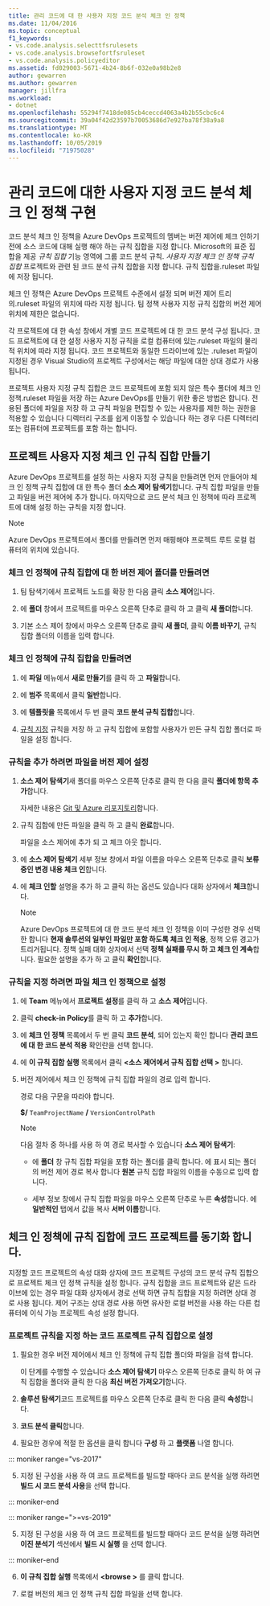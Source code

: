 ```yaml
---
title: 관리 코드에 대 한 사용자 지정 코드 분석 체크 인 정책
ms.date: 11/04/2016
ms.topic: conceptual
f1_keywords:
- vs.code.analysis.selecttfsrulesets
- vs.code.analysis.browsefortfsruleset
- vs.code.analysis.policyeditor
ms.assetid: fd029003-5671-4b24-8b6f-032e0a98b2e8
author: gewarren
ms.author: gewarren
manager: jillfra
ms.workload:
- dotnet
ms.openlocfilehash: 55294f7418de085cb4ceccd4063a4b2b55cbc6c4
ms.sourcegitcommit: 39a04f42d23597b70053686d7e927ba78f38a9a8
ms.translationtype: MT
ms.contentlocale: ko-KR
ms.lasthandoff: 10/05/2019
ms.locfileid: "71975028"
---
```

# <a name="implement-custom-code-analysis-check-in-policies-for-managed-code"></a>관리 코드에 대한 사용자 지정 코드 분석 체크 인 정책 구현

코드 분석 체크 인 정책을 Azure DevOps 프로젝트의 멤버는 버전 제어에 체크 인하기 전에 소스 코드에 대해 실행 해야 하는 규칙 집합을 지정 합니다. Microsoft의 표준 집합을 제공 *규칙 집합* 기능 영역에 그룹 코드 분석 규칙. *사용자 지정 체크 인 정책 규칙 집합* 프로젝트와 관련 된 코드 분석 규칙 집합을 지정 합니다. 규칙 집합을.ruleset 파일에 저장 됩니다.

체크 인 정책은 Azure DevOps 프로젝트 수준에서 설정 되며 버전 제어 트리의.ruleset 파일의 위치에 따라 지정 됩니다. 팀 정책 사용자 지정 규칙 집합의 버전 제어 위치에 제한은 없습니다.

각 프로젝트에 대 한 속성 창에서 개별 코드 프로젝트에 대 한 코드 분석 구성 됩니다. 코드 프로젝트에 대 한 설정 사용자 지정 규칙을 로컬 컴퓨터에 있는.ruleset 파일의 물리적 위치에 따라 지정 됩니다. 코드 프로젝트와 동일한 드라이브에 있는 .ruleset 파일이 지정된 경우 Visual Studio의 프로젝트 구성에서는 해당 파일에 대한 상대 경로가 사용됩니다.

프로젝트 사용자 지정 규칙 집합은 코드 프로젝트에 포함 되지 않은 특수 폴더에 체크 인 정책.ruleset 파일을 저장 하는 Azure DevOps를 만들기 위한 좋은 방법은 합니다. 전용된 폴더에 파일을 저장 하 고 규칙 파일을 편집할 수 있는 사용자를 제한 하는 권한을 적용할 수 있습니다 디렉터리 구조를 쉽게 이동할 수 있습니다 하는 경우 다른 디렉터리 또는 컴퓨터에 프로젝트를 포함 하는 합니다.

## <a name="create-the-project-custom-check-in-rule-set"></a>프로젝트 사용자 지정 체크 인 규칙 집합 만들기

Azure DevOps 프로젝트를 설정 하는 사용자 지정 규칙을 만들려면 먼저 만들어야 체크 인 정책 규칙 집합에 대 한 특수 폴더 **소스 제어 탐색기**합니다. 규칙 집합 파일을 만들고 파일을 버전 제어에 추가 합니다. 마지막으로 코드 분석 체크 인 정책에 따라 프로젝트에 대해 설정 하는 규칙을 지정 합니다.

> [!NOTE]
> Azure DevOps 프로젝트에서 폴더를 만들려면 먼저 매핑해야 프로젝트 루트 로컬 컴퓨터의 위치에 있습니다.

### <a name="to-create-the-version-control-folder-for-the-check-in-policy-rule-set"></a>체크 인 정책에 규칙 집합에 대 한 버전 제어 폴더를 만들려면

1. 팀 탐색기에서 프로젝트 노드를 확장 한 다음 클릭 **소스 제어**입니다.

2. 에 **폴더** 창에서 프로젝트를 마우스 오른쪽 단추로 클릭 하 고 클릭 **새 폴더**합니다.

3. 기본 소스 제어 창에서 마우스 오른쪽 단추로 클릭 **새 폴더**, 클릭 **이름 바꾸기**, 규칙 집합 폴더의 이름을 입력 합니다.

### <a name="to-create-the-check-in-policy-rule-set"></a>체크 인 정책에 규칙 집합을 만들려면

1. 에 **파일** 메뉴에서 **새로 만들기**를 클릭 하 고 **파일**합니다.

2. 에 **범주** 목록에서 클릭 **일반**합니다.

3. 에 **템플릿을** 목록에서 두 번 클릭 **코드 분석 규칙 집합**합니다.

4. [규칙 지정](../code-quality/how-to-create-a-custom-rule-set.md) 규칙을 저장 하 고 규칙 집합에 포함할 사용자가 만든 규칙 집합 폴더로 파일을 설정 합니다.

### <a name="to-add-the-rule-set-file-to-version-control"></a>규칙을 추가 하려면 파일을 버전 제어 설정

1. **소스 제어 탐색기**새 폴더를 마우스 오른쪽 단추로 클릭 한 다음 클릭 **폴더에 항목 추가**합니다.

     자세한 내용은 [Git 및 Azure 리포지토리](/azure/devops/repos/git/overview?view=vsts)합니다.

2. 규칙 집합에 만든 파일을 클릭 하 고 클릭 **완료**합니다.

     파일을 소스 제어에 추가 되 고 체크 아웃 합니다.

3. 에 **소스 제어 탐색기** 세부 정보 창에서 파일 이름을 마우스 오른쪽 단추로 클릭 **보류 중인 변경 내용 체크 인**합니다.

4. 에 **체크 인할** 설명을 추가 하 고 클릭 하는 옵션도 있습니다 대화 상자에서 **체크**합니다.

    > [!NOTE]
    > Azure DevOps 프로젝트에 대 한 코드 분석 체크 인 정책을 이미 구성한 경우 선택한 합니다 **현재 솔루션의 일부인 파일만 포함 하도록 체크 인 적용**, 정책 오류 경고가 트리거됩니다. 정책 실패 대화 상자에서 선택 **정책 실패를 무시 하 고 체크 인 계속**합니다. 필요한 설명을 추가 하 고 클릭 **확인**합니다.

### <a name="to-specify-the-rule-set-file-as-the-check-in-policy"></a>규칙을 지정 하려면 파일 체크 인 정책으로 설정

1. 에 **Team** 메뉴에서 **프로젝트 설정**를 클릭 하 고 **소스 제어**입니다.

2. 클릭 **check-in Policy**를 클릭 하 고 **추가**합니다.

3. 에 **체크 인 정책** 목록에서 두 번 클릭 **코드 분석**, 되어 있는지 확인 합니다 **관리 코드에 대 한 코드 분석 적용** 확인란을 선택 합니다.

4. 에 **이 규칙 집합 실행** 목록에서 클릭  **\<소스 제어에서 규칙 집합 선택 >** 합니다.

5. 버전 제어에서 체크 인 정책에 규칙 집합 파일의 경로 입력 합니다.

     경로 다음 구문을 따라야 합니다.

     **$/** `TeamProjectName` **/** `VersionControlPath`

    > [!NOTE]
    > 다음 절차 중 하나를 사용 하 여 경로 복사할 수 있습니다 **소스 제어 탐색기**:

    - 에 **폴더** 창 규칙 집합 파일을 포함 하는 폴더를 클릭 합니다. 에 표시 되는 폴더의 버전 제어 경로 복사 합니다 **원본** 규칙 집합 파일의 이름을 수동으로 입력 합니다.

    - 세부 정보 창에서 규칙 집합 파일을 마우스 오른쪽 단추로 누른 **속성**합니다. 에 **일반적인** 탭에서 값을 복사 **서버 이름**합니다.

## <a name="synchronize-code-projects-to-the-check-in-policy-rule-set"></a>체크 인 정책에 규칙 집합에 코드 프로젝트를 동기화 합니다.

지정할 코드 프로젝트의 속성 대화 상자에 코드 프로젝트 구성의 코드 분석 규칙 집합으로 프로젝트 체크 인 정책 규칙을 설정 합니다. 규칙 집합을 코드 프로젝트와 같은 드라이브에 있는 경우 파일 대화 상자에서 경로 선택 하면 규칙 집합을 지정 하려면 상대 경로 사용 됩니다. 제어 구조는 상대 경로 사용 하면 유사한 로컬 버전을 사용 하는 다른 컴퓨터에 이식 가능 프로젝트 속성 설정 합니다.

### <a name="to-specify-a-project-rule-set-as-the-rule-set-of-a-code-project"></a>프로젝트 규칙을 지정 하는 코드 프로젝트 규칙 집합으로 설정

1. 필요한 경우 버전 제어에서 체크 인 정책에 규칙 집합 폴더와 파일을 검색 합니다.

   이 단계를 수행할 수 있습니다 **소스 제어 탐색기** 마우스 오른쪽 단추로 클릭 하 여 규칙 집합을 폴더와 클릭 한 다음 **최신 버전 가져오기**합니다.

2. **솔루션 탐색기**코드 프로젝트를 마우스 오른쪽 단추로 클릭 한 다음 클릭 **속성**합니다.

3. **코드 분석 클릭**합니다.

4. 필요한 경우에 적절 한 옵션을 클릭 합니다 **구성** 하 고 **플랫폼** 나열 합니다.

::: moniker range="vs-2017"

5. 지정 된 구성을 사용 하 여 코드 프로젝트를 빌드할 때마다 코드 분석을 실행 하려면 **빌드 시 코드 분석 사용**을 선택 합니다.

::: moniker-end

::: moniker range=">=vs-2019"

5. 지정 된 구성을 사용 하 여 코드 프로젝트를 빌드할 때마다 코드 분석을 실행 하려면 **이진 분석기** 섹션에서 **빌드 시 실행** 을 선택 합니다.

::: moniker-end

6. **이 규칙 집합 실행** 목록에서 **\<browse >** 를 클릭 합니다.

8. 로컬 버전의 체크 인 정책 규칙 집합 파일을 선택 합니다.